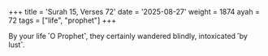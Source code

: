 +++
title = 'Surah 15, Verses 72'
date = '2025-08-27'
weight = 1874
ayah = 72
tags = ["life", "prophet"]
+++

By your life ˹O Prophet˺, they certainly wandered blindly, intoxicated ˹by lust˺.